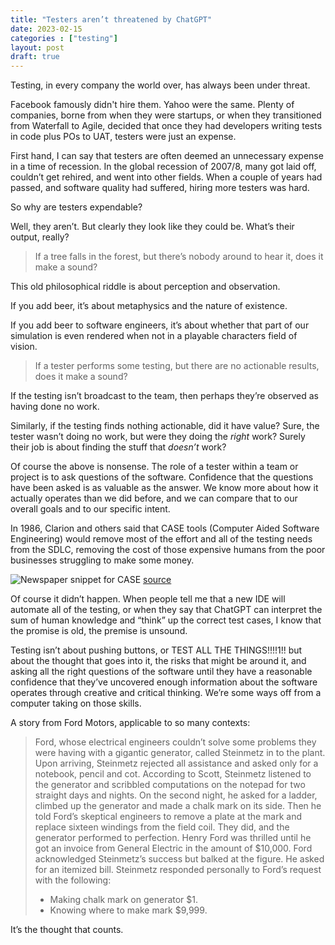 ```yaml
---
title: "Testers aren’t threatened by ChatGPT"
date: 2023-02-15
categories : ["testing"]
layout: post
draft: true
---
```


Testing, in every company the world over, has always been under threat.

Facebook famously didn't hire them. Yahoo were the same. Plenty of companies, borne from when they were startups, or when they transitioned from Waterfall to Agile, decided that once they had developers writing tests in code plus POs to UAT, testers were just an expense.

First hand, I can say that testers are often deemed an unnecessary expense in a time of recession. In the global recession of 2007/8, many got laid off, couldn’t get rehired, and went into other fields. When a couple of years had passed, and software quality had suffered, hiring more testers was hard.

So why are testers expendable?

Well, they aren’t. But clearly they look like they could be. What’s their output, really?

> If a tree falls in the forest, but there’s nobody around to hear it, does it make a sound?

This old philosophical riddle is about perception and observation.

If you add beer, it’s about metaphysics and the nature of existence.

If you add beer to software engineers, it’s about whether that part of our simulation is even rendered when not in a playable characters field of vision.

> If a tester performs some testing, but there are no actionable results, does it make a sound?

If the testing isn’t broadcast to the team, then perhaps they’re observed as having done no work.

Similarly, if the testing finds nothing actionable, did it have value? Sure, the tester wasn’t doing no work, but were they doing the *right* work? Surely their job is about finding the stuff that *doesn’t* work?

Of course the above is nonsense. The role of a tester within a team or project is to ask questions of the software. Confidence that the questions have been asked is as valuable as the answer. We know more about how it actually operates than we did before, and we can compare that to our overall goals and to our specific intent.

In 1986, Clarion and others said that CASE tools (Computer Aided Software Engineering) would remove most of the effort and all of the testing needs from the SDLC, removing the cost of those expensive humans from the poor businesses struggling to make some money.

![Newspaper snippet for CASE](/img/CASE_tools.png)
[source](https://books.google.co.uk/books?id=ED8EAAAAMBAJ&pg=PA39&lpg=PA39#v=onepage&q&f=false)

Of course it didn’t happen. When people tell me that a new IDE will automate all of the testing, or when they say that ChatGPT can interpret the sum of human knowledge and “think” up the correct test cases, I know that the promise is old, the premise is unsound.

Testing isn’t about pushing buttons, or TEST ALL THE THINGS!!!!1!! but about the thought that goes into it, the risks that might be around it, and asking all the right questions of the software until they have a reasonable confidence that they’ve uncovered enough information about the software operates through creative and critical thinking. We’re some ways off from a computer taking on those skills.

A story from Ford Motors, applicable to so many contexts:

> Ford, whose electrical engineers couldn’t solve some problems they were having with a gigantic generator, called Steinmetz in to the plant. Upon arriving, Steinmetz rejected all assistance and asked only for a notebook, pencil and cot. According to Scott, Steinmetz listened to the generator and scribbled computations on the notepad for two straight days and nights. On the second night, he asked for a ladder, climbed up the generator and made a chalk mark on its side. Then he told Ford’s skeptical engineers to remove a plate at the mark and replace sixteen windings from the field coil. They did, and the generator performed to perfection. Henry Ford was thrilled until he got an invoice from General Electric in the amount of $10,000. Ford acknowledged Steinmetz’s success but balked at the figure. He asked for an itemized bill. Steinmetz responded personally to Ford’s request with the following:
> * Making chalk mark on generator $1.
> * Knowing where to make mark $9,999.

It’s the thought that counts.
